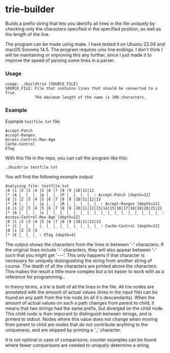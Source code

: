# trie-builder
Builds a prefix string that lets you identify all lines in the file uniquely by
checking only the characters specified in the specified position, as well as the
length of the line.

The program can be made using make. I have tested it on Ubuntu 22.04 and macOS
Sonoma 14.5. The program requires unix line endings. I don't think I will be
maintaining or improving this any further, since I just made it to improve the
speed of parsing some lines in a parser.

### Usage
```text
usage: ./buildtrie [SOURCE_FILE]
SOURCE_FILE: File that contains lines that should be converted to a Trie.
             The maximum length of the name is 200 characters.
```

### Example
Example `testfile.txt` file:
```text
Accept-Patch
Accept-Ranges
Access-Control-Max-Age
Cache-Control
ETag
```

With this file in the repo, you can call the program like this:
```bash
./buidtrie testfile.txt
```

You will find the following example output:
```text
Analyzing file: testfile.txt
|0 |1 |2 |3 |4 |5 |6 |7 |8 |9 |10|11|12
|* |A |_ |_ |_ |p |_ |_ |P |_ |_ |_ |_ : Accept-Patch [depth=12]
|0 |1 |2 |3 |4 |5 |6 |7 |8 |9 |10|11|12|13
|* |A |_ |_ |_ |p |_ |_ |R |_ |_ |_ |_ |_ : Accept-Ranges [depth=13]
|0 |1 |2 |3 |4 |5 |6 |7 |8 |9 |10|11|12|13|14|15|16|17|18|19|20|21|22
|* |A |_ |_ |_ |s |_ |_ |_ |_ |_ |_ |_ |_ |_ |_ |_ |_ |_ |_ |_ |_ |_ : Access-Control-Max-Age [depth=22]
|0 |1 |2 |3 |4 |5 |6 |7 |8 |9 |10|11|12|13
|* |C |_ |_ |_ |_ |_ |_ |_ |_ |_ |_ |_ |_ : Cache-Control [depth=13]
|0 |1 |2 |3 |4 
|* |E |_ |_ |_ : ETag [depth=4]
```
The output shows the characters from the lines in between '-' characters. If
the original lines include '-' characters, they will also appear between '-'
such that you might get '---'. This only happens if that character is
necessary for uniquely distinguishing the string from another string of course.
The depth of all the characters are printed above the characters. This makes
the result a little more complex but a lot easier to work with as a reference
for programming...

In theory terms, a trie is built of all the lines in the file. All trie nodes
are annotated with the amount of actual values (lines in the input file) can
be found on any path from the trie node (in all it's descendants). When the
amount of actual values on such a path changes from parent to child, it means 
that two strings had the same prefix, but diverged on the child node. This
child node is then imporant to distinguish between strings, and is printed to
stdout. Nodes where this value does not change when moving from parent to child
are nodes that do not contribute anything to the uniqueness, and are skipped by
printing a '_' character.

It is not optimal in case of comparisons, counter examples can be found where
fewer comparisons are needed to uniquely determine a string.
